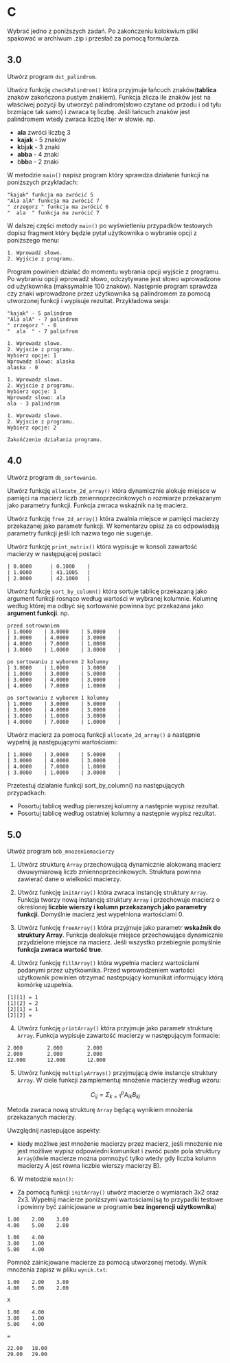# C

Wybrać jedno z poniższych zadań.
Po zakończeniu kolokwium pliki spakować w archiwum .zip i przesłać za pomocą formularza.

## 3.0
Utwórz program `dst_palindrom`.

Utwórz funkcję `checkPalindrom()` która przyjmuje łańcuch znaków(**tablica** znaków zakończona pustym znakiem). Funkcja zlicza ile znaków jest na właściwej pozycji by utworzyć palindrom(słowo czytane od przodu i od tyłu brzmiące tak samo) i zwraca tę liczbę. Jeśli łańcuch znaków jest palindromem wtedy zwraca liczbę liter w słowie. np.

- **ala** zwróci liczbę 3
- **kajak** - 5 znaków
- **k**b**j**a**k** - 3 znaki
- **abba** - 4 znaki
- b**bb**a - 2 znaki


W metodzie `main()` napisz program który sprawdza działanie funkcji na poniższych przykładach:
```
"kajak" funkcja ma zwrócić 5
"Ala alA" funkcja ma zwrócić 7
" zrzegorz " funkcja ma zwrócić 6
"  ala  " funkcja ma zwrócić 7
```

W dalszej części metody `main()` po wyświetleniu przypadków testowych dopisz fragment który będzie pytał użytkownika o wybranie opcji z poniższego menu:
```
1. Wprowadź słowo.
2. Wyjście z programu.
```
Program powinien działać do momentu wybrania opcji wyjście z programu.
Po wybraniu opcji wprowadź słowo, odczytywane jest słowo wprowadzone od użytkownika (maksymalnie 100 znaków). Następnie program sprawdza czy znaki wprowadzone przez użytkownika są palindromem za pomocą utworzonej funkcji i wypisuje rezultat. Przykładowa sesja:

```
"kajak" - 5 palindrom
"Ala alA" - 7 palindrom
" zrzegorz " - 6
"  ala  " - 7 palinfrom

1. Wprowadz slowo.
2. Wyjscie z programu.
Wybierz opcje: 1
Wprowadz slowo: alaska
alaska - 0

1. Wprowadz slowo.
2. Wyjscie z programu.
Wybierz opcje: 1
Wprowadz slowo: ala
ala - 3 palindrom

1. Wprowadz slowo.
2. Wyjscie z programu.
Wybierz opcje: 2

Zakońćzenie działania programu.
```

## 4.0
Utwórz program `db_sortowanie`.

Utwórz funkcję `allocate_2d_array()` która dynamicznie alokuje miejsce w pamięci na macierz liczb zmiennoprzecinkowych o rozmiarze przekazanym jako parametry funkcji. Funkcja zwraca wskaźnik na tę macierz.

Utwórz funkcję `free_2d_array()` która zwalnia miejsce w pamięci macierzy przekazanej jako parametr funkcji.
W komentarzu opisz za co odpowiadają parametry funkcji jeśli ich nazwa tego nie sugeruje.

Utwórz funkcję `print_matrix()` która wypisuje w konsoli zawartość macierzy w następującej postaci:

```terminal
| 0.0000      | 0.1000    |
| 1.0000      | 41.1005   |
| 2.0000      | 42.1000   |
```

Utwórz  funkcję `sort_by_column()` która sortuje tablicę przekazaną jako argument funkcji rosnąco według wartości w wybranej kolumnie. Kolumnę według której ma odbyć się sortowanie powinna być przekazana jako **argument funkcji**. np.

```
przed sotrowaniem
| 1.0000    | 3.0000    | 5.0000    |
| 3.0000    | 4.0000    | 3.0000    |
| 4.0000    | 7.0000    | 1.0000    |
| 3.0000    | 1.0000    | 3.0000    |

po sortowaniu z wyborem 2 kolumny
| 3.0000    | 1.0000    | 3.0000    |
| 1.0000    | 3.0000    | 5.0000    |
| 3.0000    | 4.0000    | 3.0000    |
| 4.0000    | 7.0000    | 1.0000    |

po sortowaniu z wyborem 1 kolumny
| 1.0000    | 3.0000    | 5.0000    |
| 3.0000    | 4.0000    | 3.0000    |
| 3.0000    | 1.0000    | 3.0000    |
| 4.0000    | 7.0000    | 1.0000    |
```

Utwórz macierz za pomocą funkcji `allocate_2d_array()` a następnie wypełnij ją następującymi wartościami:

```
| 1.0000    | 3.0000    | 5.0000    |
| 3.0000    | 4.0000    | 3.0000    |
| 4.0000    | 7.0000    | 1.0000    |
| 3.0000    | 1.0000    | 3.0000    |
```
Przetestuj działanie funkcji sort_by_column() na następujących przypadkach:
- Posortuj tablicę według pierwszej kolumny a następnie wypisz rezultat.
- Posortuj tablicę według ostatniej kolumny a następnie wypisz rezultat.

## 5.0

Utwóz program `bdb_mnozeniemacierzy`

1. Utwórz strukturę `Array` przechowującą dynamicznie alokowaną macierz dwuwymiarową liczb zmiennoprzecinkowych. Struktura powinna zawierać dane o wielkości macierzy.

2. Utwórz funkcję `initArray()` która zwraca instancję struktury `Array`. Funkcja tworzy nową instancję struktury `Array` i przechowuje macierz o określonej **liczbie wierszy i kolumn przekazanych jako parametry funkcji**. Domyślnie macierz jest wypełniona wartościami 0.

3. Utwórz funkcję `freeArray()` która przyjmuje jako parametr **wskaźnik do struktury Array**. Funkcja dealokuje miejsce przechowujące dynamicznie przydzielone miejsce na macierz. Jeśli wszystko przebiegnie pomyślnie **funkcja zwraca wartość true**.

4. Utwórz funkcję `fillArray()` która wypełnia macierz wartościami podanymi przez użytkownika. Przed wprowadzeniem wartości użytkownik powinien otrzymać następujący komunikat informujący którą komórkę uzupełnia.

```
[1][1] = 1
[1][2] = 2
[2][1] = 1
[2][2] =
```

4. Utwórz funkcję `printArray()` która przyjmuje jako parametr strukturę `Array`.
Funkcja wypisuje zawartość macierzy w następującym formacie:

```terminal
2.000        2.000        2.000
2.000        2.000        2.000
12.000       12.000       12.000
```

5. Utwórz funkcję `multiplyArrays()` przyjmującą dwie instancje struktury `Array`. W ciele funkcji zaimplementuj mnożenie macierzy według wzoru:

$$
C_{ij} = \Sigma_{k=1}^{p} A_{ik} B_{kj}
$$

Metoda zwraca nową strukturę `Array` będącą wynikiem mnożenia przekazanych macierzy.

Uwzględnij nastepujące aspekty:
- kiedy możliwe jest mnożenie macierzy przez macierz, jeśli mnożenie nie jest możliwe wypisz odpowiedni komunikat i zwróć puste pola struktury `Array`(dwie macierze można pomnożyć tylko wtedy gdy liczba kolumn macierzy A jest równa liczbie wierszy macierzy B).

6. W metodzie `main()`:
- Za pomocą funkcji `initArray()` utwórz macierze o wymiarach 3x2 oraz 2x3. Wypełnij macierze poniższymi wartościami(są to przypadki testowe i powinny być zainicjowane w programie **bez ingerencji użytkownika**)

```
1.00    2.00    3.00
4.00    5.00	2.00
```
```
1.00	4.00
3.00	1.00
5.00	4.00
```

Pomnóż zainicjowane macierze za pomocą utworzonej metody. Wynik mnożenia zapisz w pliku `wynik.txt`:
```
1.00    2.00    3.00
4.00    5.00	2.00

X

1.00	4.00
3.00	1.00
5.00	4.00

=

22.00	18.00
29.00	29.00
```
